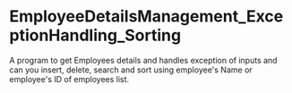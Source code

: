 # EmployeeDetailsManagement_ExceptionHandling_Sorting
A program to get Employees details and handles exception of inputs and can you insert, delete, search and sort using employee's Name or employee's ID of employees list.
